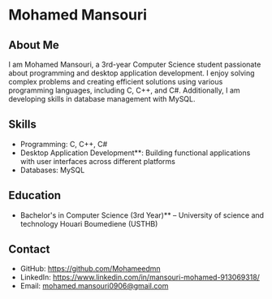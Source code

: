 # Mohamed Mansouri

## About Me
I am Mohamed Mansouri, a 3rd-year Computer Science student passionate about programming and desktop application development. I enjoy solving complex problems and creating efficient solutions using various programming languages, including C, C++, and C#. Additionally, I am developing skills in database management with MySQL.

## Skills
- Programming: C, C++, C#
- Desktop Application Development**: Building functional applications with user interfaces across different platforms
- Databases: MySQL

## Education
- Bachelor's in Computer Science (3rd Year)** – University of science and technology Houari Boumediene (USTHB)

## Contact
- GitHub: https://github.com/Mohameedmn
- LinkedIn: https://www.linkedin.com/in/mansouri-mohamed-913069318/
- Email: mohamed.mansouri0906@gmail.com


<!---
Mohameedmn/Mohameedmn is a ✨ special ✨ repository because its `README.md` (this file) appears on your GitHub profile.
You can click the Preview link to take a look at your changes.
--->
